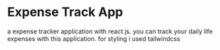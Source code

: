 # Expense Track App

a expense tracker application with react js. you can track your daily life expenses with this application. for styling i used tailwindcss

